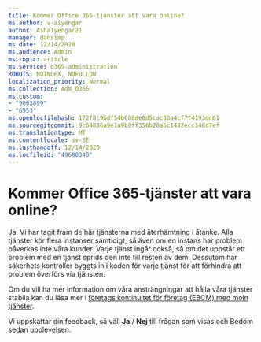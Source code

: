 ```yaml
---
title: Kommer Office 365-tjänster att vara online?
ms.author: v-aiyengar
author: AshaIyengar21
manager: dansimp
ms.date: 12/14/2020
ms.audience: Admin
ms.topic: article
ms.service: o365-administration
ROBOTS: NOINDEX, NOFOLLOW
localization_priority: Normal
ms.collection: Adm_O365
ms.custom:
- "9003899"
- "6953"
ms.openlocfilehash: 172f8c9bdf54b608de8d5cac33a4cf7f4193dc61
ms.sourcegitcommit: 9c64886a9e1a9b0ff356b28a5c1482ecc148d7ef
ms.translationtype: MT
ms.contentlocale: sv-SE
ms.lasthandoff: 12/14/2020
ms.locfileid: "49680340"
---
```

# <a name="will-office-365-services-stay-online"></a>Kommer Office 365-tjänster att vara online?

Ja. Vi har tagit fram de här tjänsterna med återhämtning i åtanke. Alla tjänster kör flera instanser samtidigt, så även om en instans har problem påverkas inte våra kunder. Varje tjänst ingår också, så om det uppstår ett problem med en tjänst sprids den inte till resten av dem. Dessutom har säkerhets kontroller byggts in i koden för varje tjänst för att förhindra att problem överförs via tjänsten.

Om du vill ha mer information om våra ansträngningar att hålla våra tjänster stabila kan du läsa mer i [företags kontinuitet för företag (EBCM) med moln tjänster](https://go.microsoft.com/fwlink/?linkid=2124377).

Vi uppskattar din feedback, så välj **Ja** / **Nej** till frågan som visas och Bedöm sedan upplevelsen.